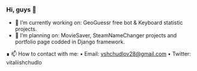### Hi, guys 👋

- 🔭 I’m currently working on: GeoGuessr free bot & Keyboard statistic projects.
- 📝 I’m planning on: MovieSaver, SteamNameChanger projects and portfolio page codded in Django framework.

∎ 📫 How to contact with me: 
                    • Email: vshchudlov28@gmail.com 
                    • Twitter: vitaliishchudlo




<!--
- 🌱 I’m currently learning: 
- 👯 I’m looking to collaborate on 
- 🤔 I’m looking for help with 
- 💬 Ask me about 
- 😄 Pronouns: 
- ⚡ Fun fact: 
